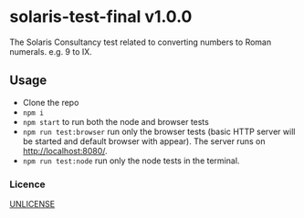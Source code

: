 # solaris-test-final v1.0.0
The Solaris Consultancy test related to converting numbers to Roman numerals. e.g. 9 to IX.

## Usage
* Clone the repo
* `npm i`
* `npm start` to run both the node and browser tests
* `npm run test:browser` run only the browser tests (basic HTTP server will be started and default browser with appear). The server runs on [http://localhost:8080/](http://localhost:8080/).
* `npm run test:node` run only the node tests in the terminal.

### Licence

[UNLICENSE](https://choosealicense.com/licenses/unlicense/)

